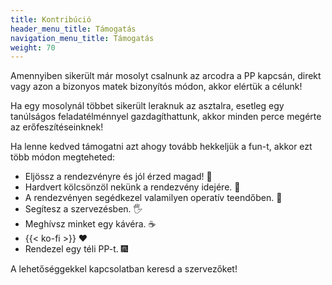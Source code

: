 ```yaml
---
title: Kontribúció
header_menu_title: Támogatás
navigation_menu_title: Támogatás
weight: 70
---
```


Amennyiben sikerült már mosolyt csalnunk az arcodra a PP kapcsán,
direkt vagy azon a bizonyos matek bizonyítós módon,
akkor elértük a célunk!

Ha egy mosolynál többet sikerült leraknuk az asztalra,
esetleg egy tanúlságos feladatélménnyel gazdagíthattunk,
akkor minden perce megérte az erőfeszítéseinknek!

Ha lenne kedved támogatni azt ahogy tovább hekkeljük a fun-t,
akkor ezt több módon megteheted:

- Eljössz a rendezvényre és jól érzed magad! 🎉
- Hardvert kölcsönzöl nekünk a rendezvény idejére. 🍞
- A rendezvényen segédkezel valamilyen operatív teendőben. 🧹
- Segítesz a szervezésben. 🖐️
- Meghívsz minket egy kávéra. ☕
- {{< ko-fi >}} ❤️
- Rendezel egy téli PP-t. 🎆

A lehetőséggekkel kapcsolatban keresd a szervezőket!
